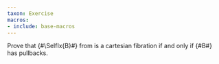 ```yaml
---
taxon: Exercise
macros:
- include: base-macros
---
```


Prove that {#\SelfIx{B}#} from [](frct-001X) is a cartesian fibration if and only if {#B#} has pullbacks.
